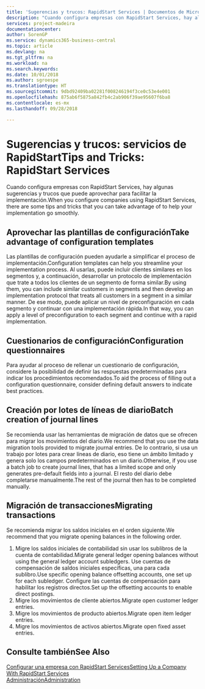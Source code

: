 ```yaml
---
title: 'Sugerencias y trucos: RapidStart Services | Documentos de Microsoft'
description: "Cuando configura empresas con RapidStart Services, hay algunas sugerencias y trucos que puede aprovechar para facilitar la implementación."
services: project-madeira
documentationcenter: 
author: SorenGP
ms.service: dynamics365-business-central
ms.topic: article
ms.devlang: na
ms.tgt_pltfrm: na
ms.workload: na
ms.search.keywords: 
ms.date: 10/01/2018
ms.author: sgroespe
ms.translationtype: HT
ms.sourcegitcommit: 9dbd92409ba02281f008246194f3ce0c53e4e001
ms.openlocfilehash: 875ab6f5875a842fb4c2ab906f39ae95607f6ba8
ms.contentlocale: es-mx
ms.lasthandoff: 09/28/2018

---
```

# <a name="tips-and-tricks-rapidstart-services"></a><span data-ttu-id="d1e0c-103">Sugerencias y trucos: servicios de RapidStart</span><span class="sxs-lookup"><span data-stu-id="d1e0c-103">Tips and Tricks: RapidStart Services</span></span>
<span data-ttu-id="d1e0c-104">Cuando configura empresas con RapidStart Services, hay algunas sugerencias y trucos que puede aprovechar para facilitar la implementación.</span><span class="sxs-lookup"><span data-stu-id="d1e0c-104">When you configure companies using RapidStart Services, there are some tips and tricks that you can take advantage of to help your implementation go smoothly.</span></span>  

## <a name="take-advantage-of-configuration-templates"></a><span data-ttu-id="d1e0c-105">Aprovechar las plantillas de configuración</span><span class="sxs-lookup"><span data-stu-id="d1e0c-105">Take advantage of configuration templates</span></span>  
<span data-ttu-id="d1e0c-106">Las plantillas de configuración pueden ayudarle a simplificar el proceso de implementación.</span><span class="sxs-lookup"><span data-stu-id="d1e0c-106">Configuration templates can help you streamline your implementation process.</span></span> <span data-ttu-id="d1e0c-107">Al usarlas, puede incluir clientes similares en los segmentos y, a continuación, desarrollar un protocolo de implementación que trate a todos los clientes de un segmento de forma similar.</span><span class="sxs-lookup"><span data-stu-id="d1e0c-107">By using them, you can include similar customers in segments and then develop an implementation protocol that treats all customers in a segment in a similar manner.</span></span> <span data-ttu-id="d1e0c-108">De ese modo, puede aplicar un nivel de preconfiguración en cada segmento y continuar con una implementación rápida.</span><span class="sxs-lookup"><span data-stu-id="d1e0c-108">In that way, you can apply a level of preconfiguration to each segment and continue with a rapid implementation.</span></span>  

## <a name="configuration-questionnaires"></a><span data-ttu-id="d1e0c-109">Cuestionarios de configuración</span><span class="sxs-lookup"><span data-stu-id="d1e0c-109">Configuration questionnaires</span></span>  
<span data-ttu-id="d1e0c-110">Para ayudar al proceso de rellenar un cuestionario de configuración, considere la posibilidad de definir las respuestas predeterminadas para indicar los procedimientos recomendados.</span><span class="sxs-lookup"><span data-stu-id="d1e0c-110">To aid the process of filling out a configuration questionnaire, consider defining default answers to indicate best practices.</span></span>  

## <a name="batch-creation-of-journal-lines"></a><span data-ttu-id="d1e0c-111">Creación por lotes de líneas de diario</span><span class="sxs-lookup"><span data-stu-id="d1e0c-111">Batch creation of journal lines</span></span>  
<span data-ttu-id="d1e0c-112">Se recomienda usar las herramientas de migración de datos que se ofrecen para migrar los movimientos del diario.</span><span class="sxs-lookup"><span data-stu-id="d1e0c-112">We recommend that you use the data migration tools provided to migrate journal entries.</span></span> <span data-ttu-id="d1e0c-113">De lo contrario, si usa un trabajo por lotes para crear líneas de diario, eso tiene un ámbito limitado y genera solo los campos predeterminados en un diario.</span><span class="sxs-lookup"><span data-stu-id="d1e0c-113">Otherwise, if you use a batch job to create journal lines, that has a limited scope and only generates pre-default fields into a journal.</span></span> <span data-ttu-id="d1e0c-114">El resto del diario debe completarse manualmente.</span><span class="sxs-lookup"><span data-stu-id="d1e0c-114">The rest of the journal then has to be completed manually.</span></span>  

## <a name="migrating-transactions"></a><span data-ttu-id="d1e0c-115">Migración de transacciones</span><span class="sxs-lookup"><span data-stu-id="d1e0c-115">Migrating transactions</span></span>  
<span data-ttu-id="d1e0c-116">Se recomienda migrar los saldos iniciales en el orden siguiente.</span><span class="sxs-lookup"><span data-stu-id="d1e0c-116">We recommend that you migrate opening balances in the following order.</span></span>  

1.  <span data-ttu-id="d1e0c-117">Migre los saldos iniciales de contabilidad sin usar los sublibros de la cuenta de contabilidad.</span><span class="sxs-lookup"><span data-stu-id="d1e0c-117">Migrate general ledger opening balances without using the general ledger account subledgers.</span></span> <span data-ttu-id="d1e0c-118">Use cuentas de compensación de saldos iniciales específicas, una para cada sublibro.</span><span class="sxs-lookup"><span data-stu-id="d1e0c-118">Use specific opening balance offsetting accounts, one set up for each subledger.</span></span> <span data-ttu-id="d1e0c-119">Configure las cuentas de compensación para habilitar los registros directos.</span><span class="sxs-lookup"><span data-stu-id="d1e0c-119">Set up the offsetting accounts to enable direct postings.</span></span>  
2.  <span data-ttu-id="d1e0c-120">Migre los movimientos de cliente abiertos.</span><span class="sxs-lookup"><span data-stu-id="d1e0c-120">Migrate open customer ledger entries.</span></span>  
3.  <span data-ttu-id="d1e0c-121">Migre los movimientos de producto abiertos.</span><span class="sxs-lookup"><span data-stu-id="d1e0c-121">Migrate open item ledger entries.</span></span>  
4.  <span data-ttu-id="d1e0c-122">Migre los movimientos de activos abiertos.</span><span class="sxs-lookup"><span data-stu-id="d1e0c-122">Migrate open fixed asset entries.</span></span>  

## <a name="see-also"></a><span data-ttu-id="d1e0c-123">Consulte también</span><span class="sxs-lookup"><span data-stu-id="d1e0c-123">See Also</span></span>  
[<span data-ttu-id="d1e0c-124">Configurar una empresa con RapidStart Services</span><span class="sxs-lookup"><span data-stu-id="d1e0c-124">Setting Up a Company With RapidStart Services</span></span>](admin-set-up-a-company-with-rapidstart.md)  
[<span data-ttu-id="d1e0c-125">Administración</span><span class="sxs-lookup"><span data-stu-id="d1e0c-125">Administration</span></span>](admin-setup-and-administration.md)

